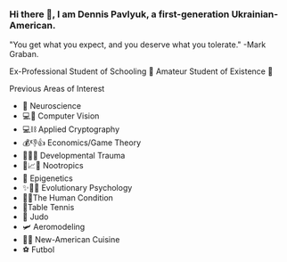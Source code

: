 ### Hi there 👋, I am Dennis Pavlyuk, a first-generation Ukrainian-American.
"You get what you expect, and you deserve what you tolerate." -Mark Graban.

Ex-Professional Student of Schooling 👔
Amateur Student of Existence 🌠

Previous Areas of Interest
- 🧠 Neuroscience 
- 💻👀 Computer Vision
- 💻⛓️ Applied Cryptography
- 💰👎👍 Economics/Game Theory
- 🤕🧒🧠 Developmental Trauma 
- 💊📈🧠 Nootropics 
- 🧬 Epigenetics 
- ✨🧬🧠 Evolutionary Psychology
- 🙇‍♂️The Human Condition
- 🏓Table Tennis
- 🥋 Judo
- 🛩️ Aeromodeling
- 🧑‍🍳 New-American Cuisine 
- ⚽ Futbol

<!--
**dpsoccerdude101/dpsoccerdude101** is a ✨ _special_ ✨ repository because its `README.md` (this file) appears on your GitHub profile.

Here are some ideas to get you started:

- 🔭 I’m currently working on ...
- 🌱 I’m currently learning ...
- 👯 I’m looking to collaborate on ...
- 🤔 I’m looking for help with ...
- 💬 Ask me about ...
- 📫 How to reach me: ...
- 😄 Pronouns: ...
- ⚡ Fun fact: ...
-->
